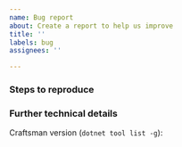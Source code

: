 ```yaml
---
name: Bug report
about: Create a report to help us improve
title: ''
labels: bug
assignees: ''

---
```


<!-- Describe what isn't working as expected -->



### Steps to reproduce

<!--
What steps can we follow to reproduce the issue?

We ❤ code! Include a complete code listing or attach a simplified project

```csharp
Console.WriteLine("Hello, World!");
```

Got Exceptions? Include both the message and the stack trace

-->



### Further technical details

Craftsman version (`dotnet tool list -g`):
